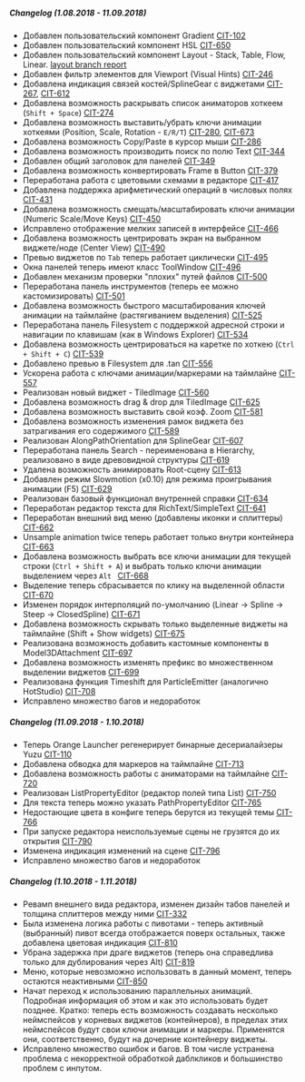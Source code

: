 ##### Changelog (1.08.2018 - 11.09.2018)
* Добавлен пользовательский компонент Gradient [CIT-102](https://gitlab.game-forest.com:2000/browse/CIT-102)
* Добавлен пользовательский компонент HSL [CIT-650](https://gitlab.game-forest.com:2000/browse/CIT-650)
* Добавлен пользовательский компонент Layout - Stack, Table, Flow, Linear. [layout branch report](https://gitlab.game-forest.com:8888/snippets/13)
* Добавлен фильтр элементов для Viewport (Visual Hints) [CIT-246](https://gitlab.game-forest.com:2000/browse/CIT-246)
* Добавлена индикация связей костей/SplineGear с виджетами [CIT-267](https://gitlab.game-forest.com:2000/browse/CIT-267), [CIT-612](https://gitlab.game-forest.com:2000/browse/CIT-612)
* Добавлена возможность раскрывать список аниматоров хоткеем (`Shift + Space`) [CIT-274](https://gitlab.game-forest.com:2000/browse/CIT-274)
* Добавлена возможность выставить/убрать ключи анимации хоткеями (Position, Scale, Rotation - `E/R/T`) [CIT-280](https://gitlab.game-forest.com:2000/browse/CIT-280), [CIT-673](https://gitlab.game-forest.com:2000/browse/CIT-673)
* Добавлена возможность Copy/Paste в курсор мыши [CIT-286](https://gitlab.game-forest.com:2000/browse/CIT-286)
* Добавлена возможность производить поиск по полю Text [CIT-344](https://gitlab.game-forest.com:2000/browse/CIT-344)
* Добавлен общий заголовок для панелей [CIT-349](https://gitlab.game-forest.com:2000/browse/CIT-349)
* Добавлена возможность конвертировать Frame в Button [CIT-379](https://gitlab.game-forest.com:2000/browse/CIT-379)
* Переработана работа с цветовыми схемами в редакторе [CIT-417](https://gitlab.game-forest.com:2000/browse/CIT-417)
* Добавлена поддержка арифметический операций в числовых полях [CIT-431](https://gitlab.game-forest.com:2000/browse/CIT-431)
* Добавлена возможность смещать/масштабировать ключи анимации (Numeric Scale/Move Keys) [CIT-450](https://gitlab.game-forest.com:2000/browse/CIT-450)
* Исправлено отображение мелких записей в интерфейсе [CIT-466](https://gitlab.game-forest.com:2000/browse/CIT-466)
* Добавлена возможность центрировать экран на выбранном виджете/ноде (Center View) [CIT-490](https://gitlab.game-forest.com:2000/browse/CIT-490)
* Превью виджетов по `Tab` теперь работает циклически [CIT-495](https://gitlab.game-forest.com:2000/browse/CIT-495)
* Окна панелей теперь имеют класс ToolWindow [CIT-496](https://gitlab.game-forest.com:2000/browse/CIT-496)
* Добавлен механизм проверки "плохих" путей файлов [CIT-500](https://gitlab.game-forest.com:2000/browse/CIT-500)
* Переработана панель инструментов (теперь ее можно кастомизировать) [CIT-501](https://gitlab.game-forest.com:2000/browse/CIT-501)
* Добавлена возможность быстрого масштабирования ключей анимации на таймлайне (растягиванием выделения) [CIT-525](https://gitlab.game-forest.com:2000/browse/CIT-525)
* Переработана панель Filesystem с поддержкой адресной строки и навигации по клавишам (как в Windows Explorer) [CIT-534](https://gitlab.game-forest.com:2000/browse/CIT-534)
* Добавлена возможность центрироваться на каретке по хоткею (`Ctrl + Shift + C`) [CIT-539](https://gitlab.game-forest.com:2000/browse/CIT-539)
* Добавлено превью в Filesystem для .tan [CIT-556](https://gitlab.game-forest.com:2000/browse/CIT-556)
* Ускорена работа с ключами анимации/маркерами на таймлайне [CIT-557](https://gitlab.game-forest.com:2000/browse/CIT-557)
* Реализован новый виджет - TiledImage [CIT-560](https://gitlab.game-forest.com:2000/browse/CIT-560)
* Добавлена возможность drag & drop для TiledImage [CIT-625](https://gitlab.game-forest.com:2000/browse/CIT-625)
* Добавлена возможность выставить свой коэф. Zoom [CIT-581](https://gitlab.game-forest.com:2000/browse/CIT-581)
* Добавлена возможность изменения рамок виджета без затрагивания его содержимого [CIT-589](https://gitlab.game-forest.com:2000/browse/CIT-589)
* Реализован AlongPathOrientation для SplineGear [CIT-607](https://gitlab.game-forest.com:2000/browse/CIT-607)
* Переработана панель Search - переименована в Hierarchy, реализовано в виде древовидной структуры [CIT-619](https://gitlab.game-forest.com:2000/browse/CIT-619)
* Удалена возможность анимировать Root-cцену [CIT-613](https://gitlab.game-forest.com:2000/browse/CIT-613)
* Добавлен режим Slowmotion (x0.10) для режима проигрывания анимации (F5) [CIT-629](https://gitlab.game-forest.com:2000/browse/CIT-629)
* Реализован базовый функционал внутренней справки [CIT-634](https://gitlab.game-forest.com:2000/browse/CIT-634)
* Переработан редактор текста для RichText/SimpleText [CIT-641](https://gitlab.game-forest.com:2000/browse/CIT-641)
* Переработан внешний вид меню (добавлены иконки и сплиттеры) [CIT-662](https://gitlab.game-forest.com:2000/browse/CIT-662)
* Unsample animation twice теперь работает только внутри контейнера [CIT-663](https://gitlab.game-forest.com:2000/browse/CIT-663)
* Добавлена возможность выбрать все ключи анимации для текущей строки (`Ctrl + Shift + A`) и выбрать только ключи анимации выделением через `Alt ` [CIT-668](https://gitlab.game-forest.com:2000/browse/CIT-668)
* Выделение теперь сбрасывается по клику на выделенной области [CIT-670](https://gitlab.game-forest.com:2000/browse/CIT-670)
* Изменен порядок интерполяций по-умолчанию (Linear → Spline → Steep → ClosedSpline) [CIT-671](https://gitlab.game-forest.com:2000/browse/CIT-671)
* Добавлена возможность скрывать только выделенные виджеты на таймлайне (Shift + Show widgets) [CIT-675](https://gitlab.game-forest.com:2000/browse/CIT-675)
* Реализована возможность добавить кастомные компоненты в Model3DAttachment [CIT-697](https://gitlab.game-forest.com:2000/browse/CIT-697)
* Добавлена возможность изменять префикс во множественном выделении виджетов [CIT-699](https://gitlab.game-forest.com:2000/browse/CIT-699)
* Реализована функция Timeshift для ParticleEmitter (аналогично HotStudio) [CIT-708](https://gitlab.game-forest.com:2000/browse/CIT-708 )
* Исправлено множество багов и недоработок

##### Changelog (11.09.2018 - 1.10.2018)
* Теперь Orange Launcher регенерирует бинарные десериалайзеры Yuzu [CIT-110](https://gitlab.game-forest.com:2000/browse/CIT-110)
* Добавлена обводка для маркеров на таймлайне [CIT-713](https://gitlab.game-forest.com:2000/browse/CIT-713)
* Добавлена возможность работы с аниматорами на таймлайне [CIT-720](https://gitlab.game-forest.com:2000/browse/CIT-720)
* Реализован ListPropertyEditor (редактор полей типа List<T>) [CIT-750](https://gitlab.game-forest.com:2000/browse/CIT-750)
* Для текста теперь можно указать PathPropertyEditor [CIT-765](https://gitlab.game-forest.com:2000/browse/CIT-765)
* Недостающие цвета в конфиге теперь берутся из текущей темы [CIT-766](https://gitlab.game-forest.com:2000/browse/CIT-766)
* При запуске редактора неиспользуемые сцены не грузятся до их открытия [CIT-790](https://gitlab.game-forest.com:2000/browse/CIT-790)
* Изменена индикация изменений на сцене [CIT-796](https://gitlab.game-forest.com:2000/browse/CIT-796)
* Исправлено множество багов и недоработок

##### Changelog (1.10.2018 - 1.11.2018)
* Ревамп внешнего вида редактора, изменен дизайн табов панелей и толщина сплиттеров между ними [CIT-332](https://gitlab.game-forest.com:2000/browse/CIT-332)
* Была изменена логика работы с пивотами - теперь активный (выбранный) пивот всегда отображается поверх остальных, также добавлена цветовая индикация [CIT-810](https://gitlab.game-forest.com:2000/browse/CIT-810)
* Убрана задержка при драге виджетов (теперь она справедлива только для дублирования через Alt) [CIT-819](https://gitlab.game-forest.com:2000/browse/CIT-819)
* Меню, которые невозможно использовать в данный момент, теперь остаются неактивными [CIT-850](https://gitlab.game-forest.com:2000/browse/CIT-850)
* Начат переход к использованию параллельных анимаций. Подробная информация об этом и как это использовать будет позднее. Кратко: теперь есть возможность создавать несколько неймспейсов у корневых виджетов (контейнеров), в пределах этих неймспейсов будут свои ключи анимации и маркеры. Применятся они, соответственно, будут на дочерние контейнеру виджеты.
* Исправлено множество ошибок и багов. В том числе устранена проблема с некорректной обработкой даблкликов и большинство проблем с инпутом.
